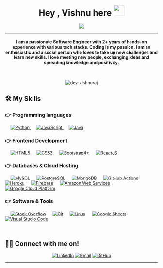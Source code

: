 
<h1 align="center">Hey , Vishnu here <img src="https://media.giphy.com/media/hvRJCLFzcasrR4ia7z/giphy.gif" width="35"></h1>
<p align="center">
  <a href="https://github.com/DenverCoder1/readme-typing-svg"><img src="https://readme-typing-svg.herokuapp.com?lines=Software+Engineer+by+Profession;Electronics+Engineer+by+Graduation;Python%20|%20Javascript%20|%20Space%20Enthusiast;Backend%20Engineer%20|%20Upgraded%20Techie&center=true&width=500&height=50"></a>
</p>
<hr/>
<h4 align="center">I am a passionate Software Engineer with 2+ years of hands-on experience with various tech stacks. Coding is my passion. I am an enthusiastic and a social person who loves to take up new challenges and learn new skills. I love meeting new people, exchanging ideas and spreading knowledge and positivity.</h4>
<br>
<p align="center"> <img src="https://komarev.com/ghpvc/?username=dev-vishnuraj&label=Profile%20views&color=0e75b6&style=plastic" alt="dev-vishnuraj" /> </p>

## 🛠️ My Skills

### 👉 Programming languages

<p align="left"> 
  &emsp;
   <a href="https://www.python.org" target="_blank">
    <img alt="Python" src="https://img.shields.io/badge/Python%20-%2314354C.svg?logo=python&logoColor=white">
  </a>
  &emsp;
  <a href="https://developer.mozilla.org/en-US/docs/Web/JavaScript" target="_blank"> 
     <img alt="JavaScript" src="https://img.shields.io/badge/JavaScript%20-%23F7DF1E.svg?logo=javascript&logoColor=black">
   </a>
  &emsp;
  <a href="https://www.java.com" target="_blank"> 
    <img alt="Java" src="https://img.shields.io/badge/Java-%23007396.svg?logo=java&logoColor=white">
  </a>
</p>

### 👉 Frontend Development
<p align="left"> 
  &emsp; 
  <a href="https://www.w3.org/html/" target="_blank"> 
   <img alt="HTML5" src="https://img.shields.io/badge/HTML5%20-%23E34F26.svg?logo=html5&logoColor=white">
  </a>   
  &emsp;
  <a href="https://www.w3schools.com/css/" target="_blank">
    <img alt="CSS3" src="https://img.shields.io/badge/CSS3%20-%231572B6.svg?logo=css3&logoColor=white">
  </a> 
   &emsp;
  <a href="https://getbootstrap.com" target="_blank"> 
    <img alt="Bootstrap4+" src="https://img.shields.io/badge/Bootstrap4-%23563D7C.svg?style=flat&logo=bootstrap&logoColor=white"/>
  </a>
  &emsp;
  <a href="https://reactjs.org/docs/getting-started.html" target="_blank"> 
    <img alt="ReactJS" src="https://img.shields.io/badge/React%20JS-%2320F0F7.svg?style=flat&logo=react&logoColor=white"/>
  </a>
</p>

### 👉 Databases & Cloud Hosting
<p align="left">
  &emsp;
    <a href="https://www.mysql.com/"><img alt="MySQL" src="https://img.shields.io/badge/MySQL-%2300f.svg?style=flat&logo=mysql&logoColor=white"></a>
  &emsp;
    <a href="https://www.postgresql.org/docs/"><img alt="PostgreSQL" src ="https://img.shields.io/badge/PostgreSQL-%2307405e.svg?style=flat&logo=postgresql&logoColor=white"/></a>
  &emsp;
    <a href="https://docs.mongodb.com/"><img alt="MongoDB" src ="https://img.shields.io/badge/MongoDB-%23316192.svg?logo=mongodb&logoColor=white"></a>
  &emsp;
    <a href="https://www.github.com"><img alt="GitHub Actions" src="https://img.shields.io/badge/GitHub%20Actions-%23327FC7.svg?style=flat&logo=github&logoColor=white"></a>
  &emsp;
    <a href="https://www.heroku.com/"><img alt="Heroku" src="https://img.shields.io/badge/Heroku%20-%23430098.svg?logo=heroku&logoColor=white"></a>  
  &emsp;
    <a href="https://firebase.google.com/"><img alt="Firebase" src ="https://img.shields.io/badge/Firebase-%23FF9100.svg?logo=firebase&logoColor=white"></a>
   &emsp;
    <a href="https://docs.aws.amazon.com/"><img alt="Amazon Web Services" src ="https://img.shields.io/badge/Amazon%20Web%20Services-%23316192.svg?logo=amazon&logoColor=white"></a>
   &emsp;
    <a href="https://firebase.google.com/"><img alt="Google Cloud Platform" src ="https://img.shields.io/badge/Google%20Cloud%20Platform-%23316192.svg?logo=googlecloud&logoColor=white"></a>
 </p>

 ### 👉 Software & Tools
 
<p>
  &emsp;
    <a href="#"><img alt="Stack Overflow" src="https://img.shields.io/badge/-Stack%20Overflow-FE7A16?logo=stack-overflow&logoColor=white"></a>
  &emsp;
    <a href="#"><img alt="Git" src="https://img.shields.io/badge/Git%20-%23F05033.svg?logo=git&logoColor=white"></a>
  &emsp;
    <a href="#"><img alt="Linux" src="https://img.shields.io/badge/Linux-FCC624?style=flat&logo=linux&logoColor=black"></a>
  &emsp;
    <a href="#"><img alt="Google Sheets" src="https://img.shields.io/badge/Google%20Sheets%20-%2334A853.svg?logo=google%20sheets&logoColor=white"></a>
  &emsp;
    <a href="#"><img alt="Visual Studio Code" src="https://img.shields.io/badge/Visual%20Studio%20Code-0078d7.svg?logo=visual-studio-code&logoColor=white"></a>
</p>

<br/>

## 🙋‍♂️ Connect with me on!
<p align="center">
  <a href="https://www.linkedin.com/in/vishnu-raj-6762b81a2/"><img src="https://img.icons8.com/bubbles/50/000000/linkedin.png" alt="LinkedIn" target="_blank"/></a>
	<a href="mailto:vishnurajcl@gmail.com"><img src="https://img.icons8.com/bubbles/50/000000/gmail.png" alt="Gmail" target="_blank"/></a>
	<a href="https://github.com/dev-vishnuraj"><img src="https://img.icons8.com/bubbles/50/000000/github.png" alt="GitHub" target="_blank"/></a>
	
</p>

<hr/>








